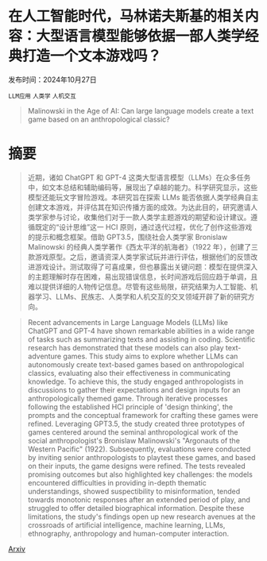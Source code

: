 # 在人工智能时代，马林诺夫斯基的相关内容：大型语言模型能够依据一部人类学经典打造一个文本游戏吗？

发布时间：2024年10月27日

`LLM应用` `人类学` `人机交互`

> Malinowski in the Age of AI: Can large language models create a text game based on an anthropological classic?

# 摘要

> 近期，诸如 ChatGPT 和 GPT-4 这类大型语言模型（LLMs）在众多任务中，如文本总结和辅助编码等，展现出了卓越的能力。科学研究显示，这些模型还能玩文字冒险游戏。本研究旨在探索 LLMs 能否依据人类学经典自主创建文本游戏，并评估其在知识传播方面的成效。为达此目的，研究邀请人类学家参与讨论，收集他们对于一款人类学主题游戏的期望和设计建议。遵循既定的“设计思维”这一 HCI 原则，通过迭代过程，优化了创作这些游戏的提示和概念框架。借助 GPT3.5，围绕社会人类学家 Bronislaw Malinowski 的经典人类学著作《西太平洋的航海者》（1922 年），创建了三款游戏原型。之后，邀请资深人类学家试玩并进行评估，根据他们的反馈改进游戏设计。测试取得了可喜成果，但也暴露出关键问题：模型在提供深入的主题理解时存在困难，易出现错误信息，长时间游戏后回应趋于单调，且难以提供详细的人物传记信息。尽管有这些局限，研究结果为人工智能、机器学习、LLMs、民族志、人类学和人机交互的交叉领域开辟了新的研究方向。

> Recent advancements in Large Language Models (LLMs) like ChatGPT and GPT-4 have shown remarkable abilities in a wide range of tasks such as summarizing texts and assisting in coding. Scientific research has demonstrated that these models can also play text-adventure games. This study aims to explore whether LLMs can autonomously create text-based games based on anthropological classics, evaluating also their effectiveness in communicating knowledge. To achieve this, the study engaged anthropologists in discussions to gather their expectations and design inputs for an anthropologically themed game. Through iterative processes following the established HCI principle of 'design thinking', the prompts and the conceptual framework for crafting these games were refined. Leveraging GPT3.5, the study created three prototypes of games centered around the seminal anthropological work of the social anthropologist's Bronislaw Malinowski's "Argonauts of the Western Pacific" (1922). Subsequently, evaluations were conducted by inviting senior anthropologists to playtest these games, and based on their inputs, the game designs were refined. The tests revealed promising outcomes but also highlighted key challenges: the models encountered difficulties in providing in-depth thematic understandings, showed suspectibility to misinformation, tended towards monotonic responses after an extended period of play, and struggled to offer detailed biographical information. Despite these limitations, the study's findings open up new research avenues at the crossroads of artificial intelligence, machine learning, LLMs, ethnography, anthropology and human-computer interaction.

[Arxiv](https://arxiv.org/abs/2410.20536)